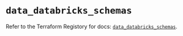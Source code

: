 # `data_databricks_schemas`

Refer to the Terraform Registory for docs: [`data_databricks_schemas`](https://registry.terraform.io/providers/databricks/databricks/1.31.0/docs/data-sources/schemas).

